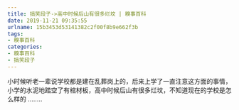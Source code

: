 ```yaml
---
title: 搞笑段子->高中时候后山有很多烂坟 | 糗事百科
date: 2019-11-21 09:35:55
urlname: 15b3453d53141382c2f00f8b9e662f3b
tags: 
- 糗事百科
categories:
- 糗事百科
- 搞笑段子
---
```

小时候听老一辈说学校都是建在乱葬岗上的，后来上学了一直注意这方面的事情，小学的水泥地踏空了有棺材板，高中时候后山有很多烂坟，不知道现在的学校是怎么样的 ........


